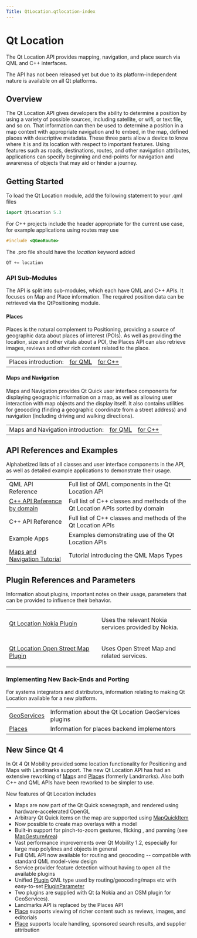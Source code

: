 ```yaml
---
Title: QtLocation.qtlocation-index
---
```

        
Qt Location
===========

<span class="subtitle"></span>
<span id="details"></span>
The Qt Location API provides mapping, navigation, and place search via QML and C++ interfaces.

The API has not been released yet but due to its platform-independent nature is available on all Qt platforms.

<span id="overview"></span>
Overview
--------

The Qt Location API gives developers the ability to determine a position by using a variety of possible sources, including satellite, or wifi, or text file, and so on. That information can then be used to determine a position in a map context with appropriate navigation and to embed, in the map, defined places with descriptive metadata. These three parts allow a device to know where it is and its location with respect to important features. Using features such as roads, destinations, routes, and other navigation attributes, applications can specify beginning and end-points for navigation and awareness of objects that may aid or hinder a journey.

<span id="getting-started"></span>
Getting Started
---------------

To load the Qt Location module, add the following statement to your .qml files

``` cpp
import QtLocation 5.3
```

For C++ projects include the header appropriate for the current use case, for example applications using routes may use

``` cpp
#include <QGeoRoute> 
```

The .pro file should have the *location* keyword added

``` cpp
QT += location
```

<span id="api-sub-modules"></span>
### API Sub-Modules

The API is split into sub-modules, which each have QML and C++ APIs. It focuses on Map and Place information. The required position data can be retrieved via the QtPositioning module.

<span id="places"></span>
#### Places

Places is the natural complement to Positioning, providing a source of geographic data about places of interest (POIs). As well as providing the location, size and other vitals about a POI, the Places API can also retrieve images, reviews and other rich content related to the place.

|                      |                                                         |                                                         |
|----------------------|---------------------------------------------------------|---------------------------------------------------------|
| Places introduction: | [for QML](../QtLocation.location-places-qml.md) | [for C++](../QtLocation.location-places-cpp.md) |

<span id="maps-and-navigation"></span>
#### Maps and Navigation

Maps and Navigation provides Qt Quick user interface components for displaying geographic information on a map, as well as allowing user interaction with map objects and the display itself. It also contains utilities for geocoding (finding a geographic coordinate from a street address) and navigation (including driving and walking directions).

|                                   |                                                       |                                                       |
|-----------------------------------|-------------------------------------------------------|-------------------------------------------------------|
| Maps and Navigation introduction: | [for QML](../QtLocation.location-maps-qml.md) | [for C++](../QtLocation.location-maps-cpp.md) |

<span id="api-references-and-examples"></span>
API References and Examples
---------------------------

Alphabetized lists of all classes and user interface components in the API, as well as detailed example applications to demonstrate their usage.

|                                                                             |                                                                               |
|-----------------------------------------------------------------------------|-------------------------------------------------------------------------------|
| QML API Reference                                                           | Full list of QML components in the Qt Location API                            |
| [C++ API Reference by domain](../QtLocation.qtlocation-cpp.md)      | Full list of C++ classes and methods of the Qt Location APIs sorted by domain |
| C++ API Reference                                                           | Full list of C++ classes and methods of the Qt Location APIs                  |
| Example Apps                                                                | Examples demonstrating use of the Qt Location APIs                            |
| [Maps and Navigation Tutorial](../QtLocation.qml-location5-maps.md) | Tutorial introducing the QML Maps Types                                       |

<span id="plugin-references-and-parameters"></span>
Plugin References and Parameters
--------------------------------

Information about plugins, important notes on their usage, parameters that can be provided to influence their behavior.

<table>
<colgroup>
<col width="50%" />
<col width="50%" />
</colgroup>
<tbody>
<tr class="odd">
<td><p><a href="QtLocation.location-plugin-nokia.md">Qt Location Nokia Plugin</a></p></td>
<td><p>Uses the relevant Nokia services provided by Nokia.</p></td>
</tr>
<tr class="even">
<td><p><a href="QtLocation.location-plugin-osm.md">Qt Location Open Street Map Plugin</a></p></td>
<td><p>Uses Open Street Map and related services.</p></td>
</tr>
</tbody>
</table>

<span id="implementing-new-back-ends-and-porting"></span>
### Implementing New Back-Ends and Porting

For systems integrators and distributors, information relating to making Qt Location available for a new platform.

|                                                                |                                                       |
|----------------------------------------------------------------|-------------------------------------------------------|
| [GeoServices](../QtLocation.qtlocation-geoservices.md) | Information about the Qt Location GeoServices plugins |
| [Places](../QtLocation.location-places-backend.md)     | Information for places backend implementors           |

<span id="new-since-qt-4"></span>
New Since Qt 4
--------------

In Qt 4 Qt Mobility provided some location functionality for Positioning and Maps with Landmarks support. The new Qt Location API has had an extensive reworking of [Map](../QtLocation.Map.md)s and [Place](../QtLocation.location-cpp-qml.md#place)s (formerly Landmarks). Also both C++ and QML APIs have been reworked to be simpler to use.

New features of Qt Location includes

-   Maps are now part of the Qt Quick scenegraph, and rendered using hardware-accelerated OpenGL
-   Arbitrary Qt Quick items on the map are supported using [MapQuickItem](../QtLocation.MapQuickItem.md)
-   Now possible to create map overlays with a model
-   Built-in support for pinch-to-zoom gestures, flicking , and panning (see [MapGestureArea](../QtLocation.MapGestureArea.md))
-   Vast performance improvements over Qt Mobility 1.2, especially for large map polylines and objects in general
-   Full QML API now available for routing and geocoding -- compatible with standard QML model-view design
-   Service provider feature detection without having to open all the available plugins
-   Unified [Plugin](../QtLocation.location-places-qml.md#plugin) QML type used by routing/geocoding/maps etc with easy-to-set [PluginParameter](../QtLocation.PluginParameter.md)
-   Two plugins are supplied with Qt (a Nokia and an OSM plugin for GeoServices).
-   Landmarks API is replaced by the Places API
-   [Place](../QtLocation.location-cpp-qml.md#place) supports viewing of richer content such as reviews, images, and editorials
-   [Place](../QtLocation.location-cpp-qml.md#place) supports locale handling, sponsored search results, and supplier attribution

